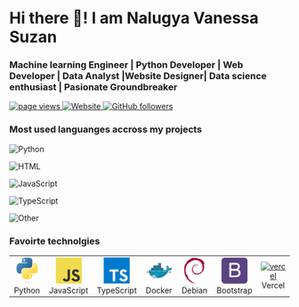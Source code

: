# Hi there 👋! I am Nalugya Vanessa Suzan
###  Machine learning Engineer | Python Developer |  Web Developer | Data Analyst |Website Designer| Data science enthusiast |  Pasionate Groundbreaker 

<p align="left">
  <a href="https://github.com/Nalugya31/Nalugya31/">
    <img src="https://komarev.com/ghpvc/?username=Nalugya31" alt="page views" />
  </a>
  <a href="https://nalugya-vanessa-suzan.vercel.app/">
    <img alt="Website" src="https://img.shields.io/website?url=https%3A%2F%2Fjacobcolvin.com">
  </a>
  <a href="https://github.com/Nalugya31?tab=followers">
    <img alt="GitHub followers" src="https://img.shields.io/github/followers/Nalugya31?style=flat&logo=github">
  </a>
</p>

### Most used languanges accross my projects 
![Python](https://img.shields.io/static/v1?style=flat-square&label=Python&color=555&labelColor=%23a270ba&message=40.54)

![HTML](https://img.shields.io/static/v1?style=flat-square&label=HTML&color=555&labelColor=%23e34c26&message=21.62)

![JavaScript](https://img.shields.io/static/v1?style=flat-square&label=JavaScript&color=555&labelColor=%23f1e05a&message=2.7)

![TypeScript](https://img.shields.io/static/v1?style=flat-square&label=TypeScript&color=555&labelColor=%233178c6&message=2.27)

![Other](https://img.shields.io/static/v1?style=flat-square&label=Other&color=555&labelColor=%23ededed&message=54.06)

### Favoirte technolgies

<table>
  <tr>
    <td align="center" width="96">
      <a href="#">
        <img src="./img/python-original.svg" width="48" height="48" alt="Python" />
      </a>
      <br>Python
    </td>
        <td align="center" width="96">
      <a href="#">
        <img src="./img/javascript-original.svg" width="48" height="48" alt="Javascript" />
      </a>
      <br>JavaScript
    </td>
    <td align="center" width="96">
      <a href="#">
        <img src="./img/typescript-original.svg" width="48" height="48" alt="TypeScript" />
      </a>
      <br>TypeScript
    </td>
    <td align="center" width="96"> 
      <a href="#" >
        <img src="./img/docker-original.svg" width="48" height="48" alt="Docker" />
      </a>
      <br>Docker
    </td>
    <td align="center"  width="96">
      <a href="#">
        <img src="./img/debian-original.svg" width="48" height="48" alt="Debian" />
      </a>
      <br>Debian
    </td>
        <td align="center"  width="96">
      <a href="#">
        <img src="./img/bootstrap-plain.svg" width="48" height="48" alt="Bootstrap" />
      </a>
      <br>Bootstrap
    </td>
              <td align="center"  width="96">
      <a href="#">
        <img src="./img/vercel1868" width="48" height="48" alt="vercel" />
      </a>
      <br>Vercel
    </td>
  </tr>
</table>
